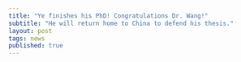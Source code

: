 ```yaml
---
title: "Ye finishes his PhD! Congratulations Dr. Wang!"
subtitle: "He will return home to China to defend his thesis."
layout: post
tags: news
published: true
---
```



